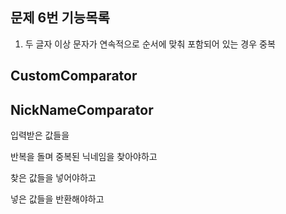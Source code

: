 ## 문제 6번 기능목록

1. 두 글자 이상 문자가 연속적으로 순서에 맞춰 포함되어 있는 경우 중복

## CustomComparator
## NickNameComparator

입력받은 값들을

반복을 돌며 중복된 닉네임을
찾아야하고


찾은 값들을 넣어야하고

넣은 값들을 반환해야하고